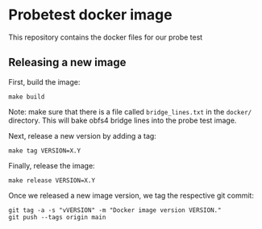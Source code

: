 # Probetest docker image

This repository contains the docker files for our probe test

## Releasing a new image

First, build the image:

```
make build
```

Note: make sure that there is a file called `bridge_lines.txt` in the `docker/` directory. This will bake obfs4 bridge lines into the probe test image.

Next, release a new version by adding a tag:

    make tag VERSION=X.Y

Finally, release the image:

    make release VERSION=X.Y

Once we released a new image version, we tag the respective git commit:

    git tag -a -s "vVERSION" -m "Docker image version VERSION."
    git push --tags origin main
